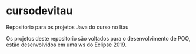 # cursodevitau
Repositorio para os projetos Java do curso no Itau

Os projetos deste repositorio são voltados para o desenvolvimento de POO, estão desenvolvidos em uma ws do Eclipse 2019.
